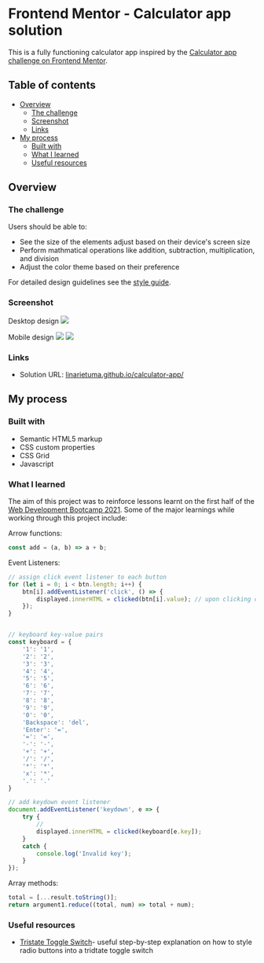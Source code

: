 # Frontend Mentor - Calculator app solution

This is a fully functioning calculator app inspired by the [Calculator app challenge on Frontend Mentor](https://www.frontendmentor.io/challenges/calculator-app-9lteq5N29).

## Table of contents

- [Overview](#overview)
  - [The challenge](#the-challenge)
  - [Screenshot](#screenshot)
  - [Links](#links)
- [My process](#my-process)
  - [Built with](#built-with)
  - [What I learned](#what-i-learned)
  - [Useful resources](#useful-resources)



## Overview

### The challenge

Users should be able to:

- See the size of the elements adjust based on their device's screen size
- Perform mathmatical operations like addition, subtraction, multiplication, and division
- Adjust the color theme based on their preference

For detailed design guidelines see the [style guide](design/style-guide.md). 


### Screenshot

Desktop design 
![](design/desktop-default-screenshot.png)

Mobile design
![](design/mobile-light-screenshot.png)
![](design/mobile-dark-screenshot.png)


### Links

- Solution URL: [linarietuma.github.io/calculator-app/](https://linarietuma.github.io/calculator-app/)

## My process

### Built with

- Semantic HTML5 markup
- CSS custom properties
- CSS Grid
- Javascript


### What I learned

The aim of this project was to reinforce lessons learnt on the first half of the [Web Development Bootcamp 2021](https://www.udemy.com/share/101W9C2@FG1KfUtgc1EKcUBFCnFzfj5u/). Some of the major learnings while working through this project include:   

Arrow functions:
```js
const add = (a, b) => a + b;
```

Event Listeners: 
```js
// assign click event listener to each button 
for (let i = 0; i < btn.length; i++) {
    btn[i].addEventListener('click', () => {
        displayed.innerHTML = clicked(btn[i].value); // upon clicking clicked() is executed parsing in the button's corresponding value
    });
}
```
```js

// keyboard key-value pairs
const keyboard = {
    '1': '1',
    '2': '2',
    '3': '3',
    '4': '4',
    '5': '5',
    '6': '6',
    '7': '7',
    '8': '8',
    '9': '9',
    '0': '0',
    'Backspace': 'del',
    'Enter': '=',
    '=': '=',
    '-': '-',
    '+': '+',
    '/': '/',
    '*': '*',
    'x': '*',
    '.': '.'
}

// add keydown event listener 
document.addEventListener('keydown', e => {
    try {
        // 
        displayed.innerHTML = clicked(keyboard[e.key]);
    }
    catch {
        console.log('Invalid key');
    }
});
```

Array methods:
```js
total = [...result.toString()]; 
return argument1.reduce((total, num) => total + num);
```


### Useful resources

- [Tristate Toggle Switch](https://dev.to/sanaz/tristate-toggle-switch-509n)- useful step-by-step explanation on how to style radio buttons into a tridtate toggle switch



